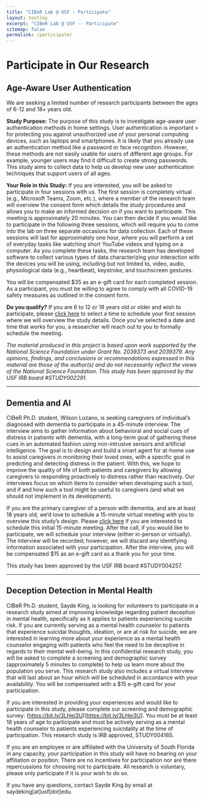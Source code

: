 ```yaml
---
title: "CIBeR Lab @ USF - Participate"
layout: textlay
excerpt: "CIBeR Lab @ USF -- Participate"
sitemap: false
permalink: /participate/
---
```


# Participate in Our Research 

## Age-Aware User Authentication

We are seeking a limited number of research participants between the ages of 6-12 and 18+ years old.
  
**Study Purpose:** The purpose of this study is to investigate age-aware user authentication methods in home settings. User authentication is important > for protecting you against unauthorized use of your personal computing devices, such as laptops and smartphones. It is likely that you already use an authentication method like a password or face recognition. However, these methods are not easily usable for users of different age groups. For example, younger users may find it difficult to create strong passwords. This study aims to collect data to help us develop new user authentication techniques that support users of all ages.

**Your Role in this Study:** If you are interested, you will be asked to participate in four sessions with us. The first session is completely virtual (e.g., Microsoft Teams, Zoom, etc.), where a member of the research team will overview the consent form which details the study procedures and allows you to make an informed decision on if you want to participate. This meeting is approximately 20 minutes. 
You can then decide if you would like to participate in the following three sessions, which will require you to come into the lab on three separate occasions for data collection. Each of these sessions will last for approximately one hour, where you will perform a set of everyday tasks like watching short YouTube videos and typing on a computer. As you complete these tasks, the research team has developed software to collect various types of data characterizing your interaction with the devices you will be using, including but not limited to, video, audio, physiological data (e.g., heartbeat), keystroke, and touchscreen gestures. 

You will be compensated $35 as an e-gift card for each completed session. As a participant, you must be willing to agree to comply with all COVID-19 safety measures as outlined in the consent form.

**Do you qualify?** If you are 6 to 12 or 18 years old or older and wish to participate, please [click here](https://www.picktime.com/ciber) to select a time to schedule your first session where we will overview the study details. Once you’ve selected a date and time that works for you, 
a researcher will reach out to you to formally schedule the meeting.

*The material produced in this project is based upon work supported by the National Science Foundation under Grant No. 2039373 and 2039379. Any opinions, findings, and conclusions or recommendations expressed in this material are those of the author(s) and do not necessarily reflect the views of the National Science Foundation. This study has been approved by the USF IRB board #STUDY002291.*

<hr />

## Dementia and AI

CIBeR Ph.D. student, Wilson Lozano, is seeking caregivers of individual’s diagnosed with dementia to participate in a 45-minute interview. The interview aims to gather information about behavioral and social cues of distress in patients with dementia, with a long-term goal of gathering these cues in an automated fashion using non-intrusive sensors and artificial intelligence. The goal is to design and build a smart agent for at-home use to assist caregivers in monitoring their loved ones, with a specific goal in predicting and detecting distress in the patient. With this, we hope to improve the quality of life of both patients and caregivers by allowing caregivers to responding proactively to distress rather than reactively. Our interviews focus on which items to consider when developing such a tool, and if and how such a tool might be useful to caregivers (and what we should not implement in its development).
 
If you are the primary caregiver of a person with dementia, and are at least 18 years old, we’d love to schedule a 15-minute virtual meeting with you to overview this study’s design. Please [click here](https://calendly.com/wilsonlozano/ai4dementia) if you are interested to schedule this initial 15-minute meeting. After the call, if you would like to participate, we will schedule your interview (either in-person or virtually). The interview will be recorded; however, we will discard any identifying information associated with your participation. After the interview, you will be compensated $15 as an e-gift card as a thank you for your time.
  
This study has been approved by the USF IRB board #STUDY004257.

<hr />

## Deception Detection in Mental Health

CIBeR Ph.D. student, Sayde King, is looking for volunteers to participate in a research study aimed at improving knowledge regarding patient deception in mental health, specifically as it applies to patients experiencing suicide risk. If you are currently serving as a mental health counselor to patients that experience suicidal thoughts, ideation, or are at risk for suicide, we are interested in learning more about your experience as a mental health counselor engaging with patients who feel the need to be deceptive in regards to their mental well-being. In this confidential research study, you will be asked to complete a screening and demographic survey (approximately 5 minutes to complete) to help us learn more about the population you serve. This research study also includes a virtual interview that will last about an hour which will be scheduled in accordance with your availability. You will be compensated with a $15 e-gift card for your participation.

If you are interested in providing your experiences and would like to participate in this study, please complete our screening and demographic survey: (https://bit.ly/3LHei3U)[https://bit.ly/3LHei3U]. You must be at least 18 years of age to participate and must be actively serving as a mental health counselor to patients experiencing suicidality at the time of participation. This research study is IRB approved, STUDY004165.

If you are an employee or are affiliated with the University of South Florida in any capacity, your participation in this study will have no bearing on your affiliation or position. There are no incentives for participation nor are there repercussions for choosing not to participate. All research is voluntary, please only participate if it is your wish to do so.

If you have any questions, contact Sayde King by email at saydeking[at]usf[dot]edu.


